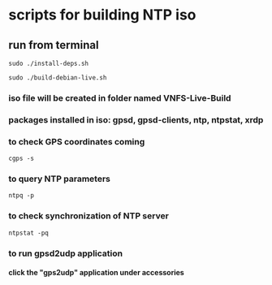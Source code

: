 # scripts for building NTP iso

## run from terminal
``sudo ./install-deps.sh``

``sudo ./build-debian-live.sh``

### iso file will be created in folder named VNFS-Live-Build

### packages installed in iso: gpsd, gpsd-clients, ntp, ntpstat, xrdp

### to check GPS coordinates coming
``cgps -s``

### to query NTP parameters
``ntpq -p``

### to check synchronization of NTP server
``ntpstat -pq``

### to run gpsd2udp application
#### click the "gps2udp" application under accessories 
